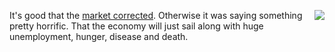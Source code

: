 <img src="http://scripting.com/images/2020/06/11/peach.png" border="0" align="right">It's good that the <a href="https://www.reuters.com/article/us-usa-stocks/wall-street-slides-at-open-on-fears-of-second-virus-wave-idUSKBN23I1OR">market corrected</a>. Otherwise it was saying something pretty horrific. That the economy will just sail along with huge unemployment, hunger, disease and death.

